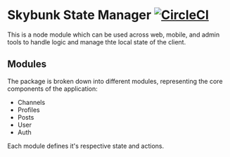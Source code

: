 # Skybunk State Manager [![CircleCI](https://circleci.com/gh/CGUC/state-manager.svg?style=svg)](https://circleci.com/gh/CGUC/state-manager)

This is a node module which can be used across web, mobile, and admin tools to handle logic and manage thte local state of the client.

## Modules

The package is broken down into different modules, representing the core components of the application:

- Channels
- Profiles
- Posts
- User
- Auth

Each module defines it's respective state and actions.
